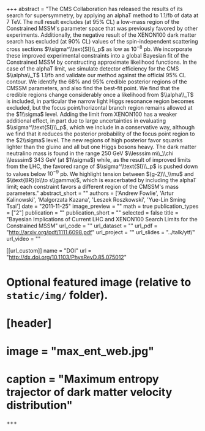 +++
abstract = "The CMS Collaboration has released the results of its search for supersymmetry, by applying an alphaT method to 1.1/fb of data at 7 TeV. The null result excludes (at 95% CL) a low-mass region of the Constrained MSSM's parameter space that was previously favored by other experiments. Additionally, the negative result of the XENON100 dark matter search has excluded (at 90% CL) values of the spin-independent scattering cross sections $\\sigma^\\text{SI}\\_p$ as low as $10^{-8}$ pb. We incorporate these improved experimental constraints into a global Bayesian fit of the Constrained MSSM by constructing approximate likelihood functions. In the case of the alphaT limit, we simulate detector efficiency for the CMS $\\alpha\\_T$ 1.1/fb and validate our method against the official 95% CL contour. We identify the 68% and 95% credible posterior regions of the CMSSM parameters, and also find the best-fit point. We find that the credible regions change considerably once a likelihood from $\\alpha\\_T$ is included, in particular the narrow light Higgs resonance region becomes excluded, but the focus point/horizontal branch region remains allowed at the $1\\sigma$ level. Adding the limit from XENON100 has a weaker additional effect, in part due to large uncertainties in evaluating $\\sigma^\\text{SI}\\_p$, which we include in a conservative way, although we find that it reduces the posterior probability of the focus point region to the $2\\sigma$ level. The new regions of high posterior favor squarks lighter than the gluino and all but one Higgs bosons heavy. The dark matter neutralino mass is found in the range 250 GeV $\\lesssim m\\_\\chi \\lesssim$ 343 GeV (at $1\\sigma$) while, as the result of improved limits from the LHC, the favored range of $\\sigma^\\text{SI}\\_p$ is pushed down to values below $10^{-9}$ pb. We highlight tension between $(g-2)\\_\\mu$ and $\\text{BR}(b\\to s\\gamma)$, which is exacerbated by including the alphaT limit; each constraint favors a different region of the CMSSM's mass parameters."
abstract_short = ""
authors = ['Andrew Fowlie', 'Artur Kalinowski', 'Malgorzata Kazana', 'Leszek Roszkowski', 'Yue-Lin Sming Tsai']
date = "2011-11-25"
image_preview = ""
math = true
publication_types = ["2"]
publication = ""
publication_short = ""
selected = false
title = "Bayesian Implications of Current LHC and XENON100 Search Limits for the Constrained MSSM"
url_code = ""
url_dataset = ""
url_pdf = "http://arxiv.org/pdf/1111.6098.pdf"
url_project = ""
url_slides = "../talk/ytf/"
url_video = ""

[[url_custom]]
name = "DOI"
url = "http://dx.doi.org/10.1103/PhysRevD.85.075012"

# Optional featured image (relative to `static/img/` folder).
# [header]
#   image = "max_ent_web.jpg"
#   caption = "Maximum entropy trajector of dark matter velocity distribution"

+++
